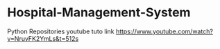 # Hospital-Management-System
Python Repositories
youtube tuto  link 
https://www.youtube.com/watch?v=NruvFK2YmLs&t=512s

